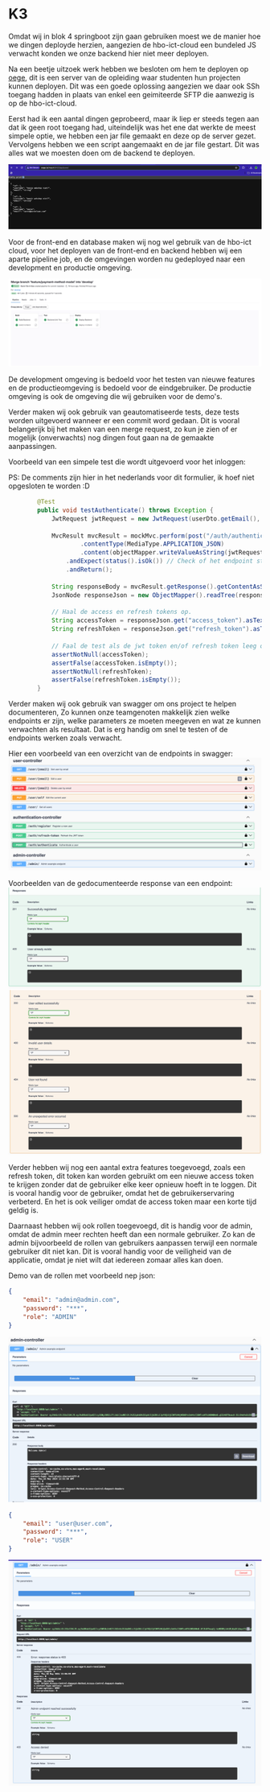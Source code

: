# K3
Omdat wij in blok 4 springboot zijn gaan gebruiken moest we de manier hoe we dingen deployde herzien, aangezien de hbo-ict-cloud een bundeled JS verwacht konden we onze backend hier niet meer deployen.

Na een beetje uitzoek werk hebben we besloten om hem te deployen op [oege](https://oege.ie.hva.nl/registratie/), dit is een server van de opleiding waar studenten hun projecten kunnen deployen. Dit was een goede oplossing aangezien we daar ook SSh toegang hadden in plaats van enkel een geimiteerde SFTP die aanwezig is op de hbo-ict-cloud.

Eerst had ik een aantal dingen geprobeerd, maar ik liep er steeds tegen aan dat ik geen root toegang had, uiteindelijk was het ene dat werkte de meest simpele optie, we hebben een jar file gemaakt en deze op de server gezet. Vervolgens hebben we een script aangemaakt en de jar file gestart. Dit was alles wat we moesten doen om de backend te deployen.

![oege](./foto's/oege.png)

Voor de front-end en database maken wij nog wel gebruik van de hbo-ict cloud, voor het deployen van de front-end en backend hebben wij een aparte pipeline job, en de omgevingen worden nu gedeployed naar een development en productie omgeving.

![oege](./foto's/deployment.png)

De development omgeving is bedoeld voor het testen van nieuwe features en de productieomgeving is bedoeld voor de eindgebruiker. De productie omgeving is ook de omgeving die wij gebruiken voor de demo's.

Verder maken wij ook gebruik van geautomatiseerde tests, deze tests worden uitgevoerd wanneer er een commit word gedaan. Dit is vooral belangerijk bij het maken van een merge request, zo kun je zien of er mogelijk (onverwachts) nog dingen fout gaan na de gemaakte aanpassingen.

Voorbeeld van een simpele test die wordt uitgevoerd voor het inloggen:

PS: De comments zijn hier in het nederlands voor dit formulier, ik hoef niet opgesloten te worden :D
```java
        @Test
        public void testAuthenticate() throws Exception {
            JwtRequest jwtRequest = new JwtRequest(userDto.getEmail(), userDto.getPassword()); // Maak het model dat wordt verstuurd.

            MvcResult mvcResult = mockMvc.perform(post("/auth/authenticate")
                    .contentType(MediaType.APPLICATION_JSON)
                    .content(objectMapper.writeValueAsString(jwtRequest)))
                .andExpect(status().isOk()) // Check of het endpoint status OK (200) terug geeft. 
                .andReturn();
            
            String responseBody = mvcResult.getResponse().getContentAsString();
            JsonNode responseJson = new ObjectMapper().readTree(responseBody);

            // Haal de access en refresh tokens op.
            String accessToken = responseJson.get("access_token").asText();
            String refreshToken = responseJson.get("refresh_token").asText();
            
            // Faal de test als de jwt token en/of refresh token leeg of null zijn.
            assertNotNull(accessToken);
            assertFalse(accessToken.isEmpty());
            assertNotNull(refreshToken);
            assertFalse(refreshToken.isEmpty());
        }
```

Verder maken wij ook gebruik van swagger om ons project te helpen documenteren, Zo kunnen onze teamgenoten makkelijk zien welke endpoints er zijn, welke parameters ze moeten meegeven en wat ze kunnen verwachten als resultaat. Dat is erg handig om snel te testen of de endpoints werken zoals verwacht.

Hier een voorbeeld van een overzicht van de endpoints in swagger:
![swagger](./foto's/swagger-overview.png)

Voorbeelden van de gedocumenteerde response van een endpoint:
![swagger](./foto's/swagger-responses.png)
![swagger](./foto's/swagger-responses-2.png)

Verder hebben wij nog een aantal extra features toegevoegd, zoals een refresh token, dit token kan worden gebruikt om een nieuwe access token te krijgen zonder dat de gebruiker elke keer opnieuw hoeft in te loggen. Dit is vooral handig voor de gebruiker, omdat het de gebruikerservaring verbeterd. En het is ook veiliger omdat de access token maar een korte tijd geldig is.

Daarnaast hebben wij ook rollen toegevoegd, dit is handig voor de admin, omdat de admin meer rechten heeft dan een normale gebruiker. Zo kan de admin bijvoorbeeld de rollen van gebruikers aanpassen terwijl een normale gebruiker dit niet kan. Dit is vooral handig voor de veiligheid van de applicatie, omdat je niet wilt dat iedereen zomaar alles kan doen.

Demo van de rollen met voorbeeld nep json:


```json
{
    "email": "admin@admin.com",
    "password": "***",
    "role": "ADMIN"
}
```
![swagger](./foto's/admin-example-200.png)

```json
{
    "email": "user@user.com",
    "password": "***",
    "role": "USER"
}
```
![swagger](./foto's/admin-example-403.png)
